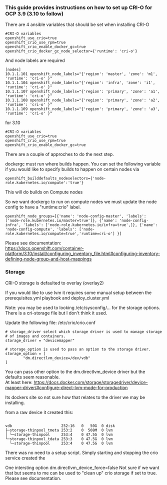 ### This guide provides instructions on how to set up CRI-O for OCP 3.9 (3.10 to follow)

There are 4 ansible variables that should be set when installing CRI-O


```
#CRI-O variables
openshift_use_crio=true
openshift_crio_use_rpm=true 
openshift_crio_enable_docker_gc=true
openshift_crio_docker_gc_node_selector={'runtime': 'cri-o'}
```

And node labels are required
```
[nodes]
10.1.1.101 openshift_node_labels="{'region': 'master', 'zone': 'm1', 'runtime': 'cri-o' }"
10.1.1.104 openshift_node_labels="{'region': 'infra', 'zone': 'i1', 'runtime': 'cri-o' }"
10.1.1.107 openshift_node_labels="{'region': 'primary', 'zone': 'a1', 'runtime': 'cri-o' }"
10.1.1.108 openshift_node_labels="{'region': 'primary', 'zone': 'a2', 'runtime': 'cri-o' }"
10.1.1.109 openshift_node_labels="{'region': 'primary', 'zone': 'a3', 'runtime': 'cri-o' }"
```



for 3.10

```
#CRI-O variables
openshift_use_crio=true
openshift_crio_use_rpm=true
openshift_crio_enable_docker_gc=true
```

There are a couple of approches to do the next step.  

dockergc must run where builds happen. You can set the following variable if you would like to specify builds to happen on certain nodes via 

```
openshift_builddefaults_nodeselectors={'node-role.kubernetes.io/compute':'true'}
```

This will do builds on Compute nodes

So we want dockergc to run on compute nodes we must update the node config to have a "runtime:crio" label.

```
openshift_node_groups=[{'name': 'node-config-master', 'labels': ['node-role.kubernetes.io/master=true']}, {'name': 'node-config-infra', 'labels': ['node-role.kubernetes.io/infra=true',]}, {'name': 'node-config-compute', 'labels': ['node-role.kubernetes.io/compute=true','runtime=cri-o'] }]
```

Please see documentation:  
https://docs.openshift.com/container-platform/3.10/install/configuring_inventory_file.html#configuring-inventory-defining-node-group-and-host-mappings  


### Storage

CRI-O storage is defaulted to overlay (overlay2)  

If you would like to use lvm it requires some manual setup between the prerequisites.yml playbook and deploy_cluster.yml

Note: you may be used to looking /etc/sysconfig/...  for the storage options. There is a cri-storage file but I don't think it used.  

Update the following file: /etc/crio/crio.conf

```
# storage_driver select which storage driver is used to manage storage
# of images and containers.
storage_driver = "devicemapper"

# storage_option is used to pass an option to the storage driver.
storage_option = [
        "dm.directlvm_device=/dev/vdb"
]
```

You can pass other option to the dm.directlvm_device driver but the defaults seem reasonable.  
At least here: https://docs.docker.com/storage/storagedriver/device-mapper-driver/#configure-direct-lvm-mode-for-production  

Its dockers site so not sure how that relates to the driver we may be installing.

from a raw device it created this:  

```

vdb                      252:16   0   50G  0 disk
├─storage-thinpool_tmeta 253:2    0  508M  0 lvm
│ └─storage-thinpool     253:4    0 47.5G  0 lvm
└─storage-thinpool_tdata 253:3    0 47.5G  0 lvm
  └─storage-thinpool     253:4    0 47.5G  0 lvm

```

There was no need to a setup script. Simply starting and stopping the crio service created the  

One intersting option
dm.directlvm_device_force=false    Not sure if we want that but seems to me can be used to "clean up" crio storage if set to true. Please see documentation.  





 
